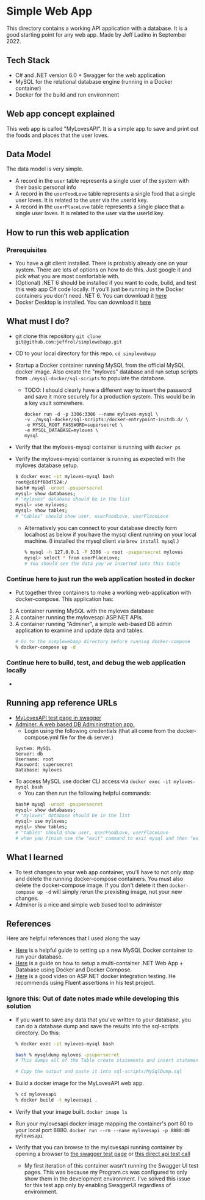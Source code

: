 # Simple Web App
This directory contains a working API application with a database.  It is a good starting point for any web app.  Made by Jeff Ladino in September 2022.

## Tech Stack
* C# and .NET version 6.0 + Swagger for the web application
* MySQL for the relational database engine (running in a Docker container)
* Docker for the build and run environment

## Web app concept explained
This web app is called "MyLovesAPI".  It is a simple app to save and print out the foods and places that the user loves.

## Data Model
The data model is very simple.
* A record in the `user` table represents a single user of the system with their basic personal info
* A record in the `userFoodLove` table represents a single food that a single user loves.  It is related to the user via the userId key.
* A record in the `userPlaceLove` table represents a single place that a single user loves.  It is related to the user via the userId key.

## How to run this web application
### Prerequisites
* You have a git client installed.  There is probably already one on your system. There are lots of options on how to do this.  Just google it and pick what you are most comfortable with.
* (Optional) .NET 6 should be installed if you want to code, build, and test this web app C# code locally.  If you'll just be running in the Docker containers you don't need .NET 6.  You can download it [here](https://dotnet.microsoft.com/en-us/download/dotnet/6.0)
* Docker Desktop is installed. You can download it [here](https://www.docker.com/products/docker-desktop/)

## What must I do?
* git clone this repository `git clone git@github.com:jeffrol/simplewebapp.git`
* CD to your local directory for this repo. `cd simplewebapp`
* Startup a Docker container running MySQL from the official MySQL docker image. Also create the "myloves" database and run setup scripts from `./mysql-docker/sql-scripts` to populate the database.
    * TODO: I should clearly have a different way to insert the password and save it more securely for a production system.  This would be in a key vault somewhere.
        ```
        docker run -d -p 3306:3306 --name myloves-mysql \
        -v ./mysql-docker/sql-scripts:/docker-entrypoint-initdb.d/ \
        -e MYSQL_ROOT_PASSWORD=supersecret \
        -e MYSQL_DATABASE=myloves \
        mysql
        ```
* Verify that the myloves-mysql container is running with `docker ps`
* Verify the myloves-mysql container is running as expected with the myloves database setup.
    ```bash
    $ docker exec -it myloves-mysql bash
    root@c86ff80d7524:/
    bash# mysql -uroot -psupersecret
    mysql> show databases;
    # "myloves" database should be in the list
    mysql> use myloves;
    mysql> show tables;
    # "tables" should show user, userFoodLove, userPlaceLove
    ```

    * Alternatively you can connect to your database directly form localhost as below if you have the mysql client running on your local machine. (I installed the mysql client via `brew install mysql`.)
        ```bash
        % mysql -h 127.0.0.1 -P 3306 -u root -psupersecret myloves
        mysql> select * from userPlaceLove;
        # You should see the data you've inserted into this table
        ```

### Continue here to just run the web application hosted in docker
* Put together three containers to make a working web-application with docker-compose.  This application has:
1. A container running MySQL with the myloves database
2. A container running the mylovesapi ASP.NET APIs.
3. A container running "Adminer", a simple web-based DB admin application to examine and update data and tables.
    ```bash
    # Go to the simplewebapp directory before running docker-compose
    % docker-compose up -d
    ```

### Continue here to build, test, and debug the web application locally
* 

## Running app reference URLs
* [MyLovesAPI test page in swagger](http://localhost:8880/swagger/index.html)
* [Adminer. A web based DB Admininstration app.](http://localhost:8080/)
    * Login using the following credentials (that all come from the docker-compose.yml file for the `db` server.)
    ```
    System: MySQL
    Server: db
    Username: root
    Password: supersecret
    Database: myloves
    ```
* To access MySQL use docker CLI access via `docker exec -it myloves-mysql bash`
    * You can then run the following helpful commands:
    ```bash
    bash# mysql -uroot -psupersecret
    mysql> show databases;
    # "myloves" database should be in the list
    mysql> use myloves;
    mysql> show tables;
    # "tables" should show user, userFoodLove, userPlaceLove
    # when you finish use the "exit" command to exit mysql and then "exit" again to exit bash on the container.
    ```


## What I learned
* To test changes to your web app container, you'll have to not only stop and delete the running docker-compose containers.  You must also delete the docker-compose image.  If you don't delete it then `docker-compose up -d` will simply rerun the prexisting image, not your new changes.
* Adminer is a nice and simple web based tool to administer 

## References
Here are helpful references that I used along the way
* [Here](https://betterprogramming.pub/customize-your-mysql-database-in-docker-723ffd59d8fb) is a helpful guide to setting up a new MySQL Docker container to run your database.
* [Here](https://www.docker.com/blog/building-multi-container-net-app-using-docker-desktop/) is a guide on how to setup a multi-container .NET Web App + Database using Docker and Docker Compose.
* [Here](https://www.youtube.com/watch?v=VgStKMB1duY) is a good video on ASP.NET docker integration testing.  He recommends using Fluent assertions in his test project.

### Ignore this: Out of date notes made while developing this solution
* If you want to save any data that you've written to your database, you can do a database dump and save the results into the sql-scripts directory.  Do this:
    ```bash
    % docker exec -it myloves-mysql bash

    bash % mysqldump myloves -psupersecret
    # This dumps all of the Table create statements and insert statements for each table in your db

    # Copy the output and paste it into sql-scripts/MySqlDump.sql
    ```

* Build a docker image for the MyLovesAPI web app.
    ```bash
    % cd mylovesapi
    % docker build -t mylovesapi .
    ```
* Verify that your image built. `docker image ls`
* Run your mylovesapi docker image mapping the container's port 80 to your local port 8880. `docker run --rm --name mylovesapi -p 8880:80 mylovesapi`
* Verify that you can browse to the mylovesapi running container by opening a browser to [the swagger test page](http://localhost:8880/swagger/index.html) or  [this direct api test call](http://localhost:8880/MyLoves/foodloves?userLastName=Smith)
    * My first iteration of this container wasn't running the Swagger UI test pages.  This was because my Program.cs was configured to only show them in the development environment. I've solved this issue for this test app only by enabling SwaggerUI regardless of environment.
